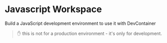 # Javascript Workspace

Build a JavaScript development environment to use it with DevContainer

> ✋ this is not for a production environment - it's only for development.